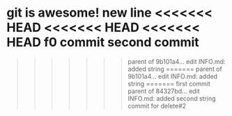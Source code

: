 git is awesome!
new line
<<<<<<< HEAD
<<<<<<< HEAD
<<<<<<< HEAD
f0 commit
second commit
=======
>>>>>>> parent of 9b101a4... edit INFO.md: added string
=======
>>>>>>> parent of 9b101a4... edit INFO.md: added string
=======
first commit
>>>>>>> parent of 84327bd... edit INFO.md: added second string
commit for delete#2
